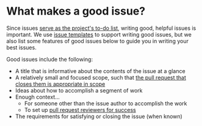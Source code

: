 # What makes a good issue?

Since issues [serve as the project's to-do list](index.md#what-are-github-issues-and-how-do-we-use-them), writing good, helpful issues is important.
We use [issue templates](./issue-templates.md) to support writing good issues, but we also list some features of good issues below to guide you in writing your best issues.

Good issues include the following:

- A title that is informative about the contents of the issue at a glance
- A relatively small and focused scope, such that [the pull request that closes them is appropriate in scope](../../contributing-to-analyses/creating-pull-requests/scoping-pull-requests.md)
- Ideas about how to accomplish a segment of work
- Enough context...
    - For someone other than the issue author to accomplish the work
    - To set up [pull request reviewers for success](../../contributing-to-analyses/pr-review-and-merge/index.md)
- The requirements for satisfying or closing the issue (when known)

<!-- Good and bad issues examples could go here -->
